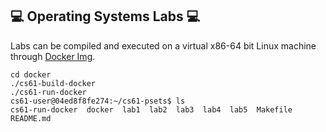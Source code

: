 ## :computer: Operating Systems Labs :computer:

Labs can be compiled and executed on a virtual x86-64 bit Linux machine through [Docker Img](https://cs61.seas.harvard.edu/site/2022/SetupDocker/#gsc.tab=0).

```
cd docker
./cs61-build-docker
./cs61-run-docker
cs61-user@04ed8f8fe274:~/cs61-psets$ ls
cs61-run-docker  docker  lab1  lab2  lab3  lab4  lab5  Makefile  README.md
```
